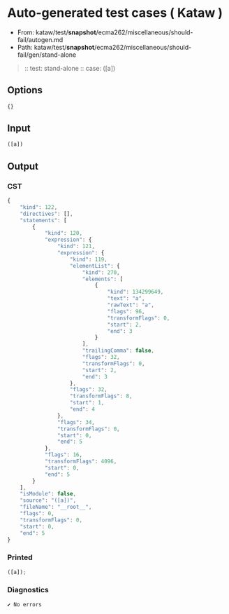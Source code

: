 # Auto-generated test cases ( Kataw )
- From: kataw/test/__snapshot__/ecma262/miscellaneous/should-fail/autogen.md
- Path: kataw/test/__snapshot__/ecma262/miscellaneous/should-fail/gen/stand-alone
> :: test: stand-alone
> :: case: ([a])
## Options

`````js
{}
`````
## Input

`````js
([a])
`````
## Output

### CST

```javascript
{
    "kind": 122,
    "directives": [],
    "statements": [
        {
            "kind": 120,
            "expression": {
                "kind": 121,
                "expression": {
                    "kind": 119,
                    "elementList": {
                        "kind": 270,
                        "elements": [
                            {
                                "kind": 134299649,
                                "text": "a",
                                "rawText": "a",
                                "flags": 96,
                                "transformFlags": 0,
                                "start": 2,
                                "end": 3
                            }
                        ],
                        "trailingComma": false,
                        "flags": 32,
                        "transformFlags": 0,
                        "start": 2,
                        "end": 3
                    },
                    "flags": 32,
                    "transformFlags": 8,
                    "start": 1,
                    "end": 4
                },
                "flags": 34,
                "transformFlags": 0,
                "start": 0,
                "end": 5
            },
            "flags": 16,
            "transformFlags": 4096,
            "start": 0,
            "end": 5
        }
    ],
    "isModule": false,
    "source": "([a])",
    "fileName": "__root__",
    "flags": 0,
    "transformFlags": 0,
    "start": 0,
    "end": 5
}
```

### Printed

```javascript
([a]);
```

### Diagnostics

```javascript
✔ No errors
```

